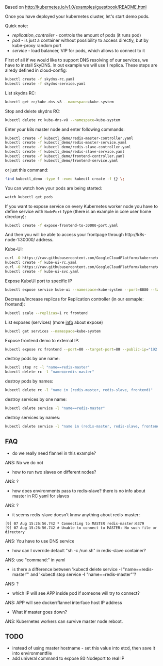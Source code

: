 Based on http://kubernetes.io/v1.0/examples/guestbook/README.html

Once you have deployed your kubernetes cluster, let's start demo pods.

Quick note:

* *replication_controller* - controls the amount of pods (it runs pod)
* *pod* - is just a container without possibility to access directly, but by kube-proxy random port
* *service* - load balancer, VIP for pods, which allows to connect to it

First of all if we would like to support DNS resolving of our services, we have to install SkyDNS. In out example we will use 1 replica. These steps are alredy defined in cloud-config:

```sh
kubectl create -f skydns-rc.yaml
kubectl create -f skydns-service.yaml
```

List skydns RC:

```sh
kubectl get rc/kube-dns-v8 --namespace=kube-system
```

Stop and delete skydns RC:

```sh
kubectl delete rc kube-dns-v8 --namespace=kube-system
```

Enter your k8s master node and enter following commands:

```sh
kubectl create -f kubectl_demo/redis-master-controller.yaml
kubectl create -f kubectl_demo/redis-master-service.yaml
kubectl create -f kubectl_demo/redis-slave-controller.yaml
kubectl create -f kubectl_demo/redis-slave-service.yaml
kubectl create -f kubectl_demo/frontend-controller.yaml
kubectl create -f kubectl_demo/frontend-service.yaml
```

or just this command:

```sh
find kubectl_demo -type f -exec kubectl create -f {} \;
```

You can watch how your pods are being started:

```sh
watch kubectl get pods
```

If you want to expose service on every Kubernetes worker node you have to define service with `NodePort` type (there is an example in core user home directory):

```sh
kubectl create -f expose-frontend-to-30000-port.yaml
```

And then you will be able to access your frontpage through http://k8s-node-1:30000/ address.

Kube-UI:

```sh
curl -O https://raw.githubusercontent.com/GoogleCloudPlatform/kubernetes/v1.0.1/cluster/addons/kube-ui/kube-ui-rc.yaml
kubectl create -f kube-ui-rc.yaml
curl -O https://raw.githubusercontent.com/GoogleCloudPlatform/kubernetes/v1.0.1/cluster/addons/kube-ui/kube-ui-svc.yaml
kubectl create -f kube-ui-svc.yaml
```

Expose KubeUI port to specific IP

```sh
kubectl expose service kube-ui --namespace=kube-system --port=8080 --target-port=8080 --public-ip="192.168.122.216" --name=kube-ui-web
```

Decrease/increase replicas for Replication controller (in our exmaple: frontend):

```sh
kubectl scale --replicas=1 rc frontend
```

List exposes (services) (more [info](https://cloud.google.com/container-engine/docs/kubectl/expose) about expose)

```sh
kubectl get services --namespace=kube-system
```

Expose frontend demo to external IP:

```sh
kubectl expose rc frontend --port=80 --target-port=80 --public-ip="192.168.122.178" --name=guestbook-frontend
```

destroy pods by one name:

```sh
kubectl stop rc -l "name==redis-master"
kubectl delete rc -l "name==redis-master"
```

destroy pods by names:

```sh
kubectl delete rc -l "name in (redis-master, redis-slave, frontend)"
```

destroy services by one name:

```sh
kubectl delete service -l "name==redis-master"
```

destroy services by names:

```sh
kubectl delete service -l "name in (redis-master, redis-slave, frontend)"
```

## FAQ

* do we really need flannel in this example?

ANS: No we do not

* how to run two slaves on different nodes?

ANS: ?

* how does environments pass to redis-slave? there is no info about master in RC yaml for slaves

ANS: ?

* it seems redis-slave doesn't know anything about redis-master:

```
[9] 07 Aug 15:26:56.742 * Connecting to MASTER redis-master:6379
[9] 07 Aug 15:26:56.742 # Unable to connect to MASTER: No such file or directory
```

ANS: You have to use DNS service

* how can I override default "sh -c /run.sh" in redis-slave container?

ANS: use "command:" in yaml

* is there a difference between 'kubectl delete service -l "name==redis-master"' and 'kubectl stop service -l "name==redis-master"'?

ANS: ?

* which IP will see APP inside pod if someone will try to connect?

ANS: APP will see docker/flannel interface host IP address

* What if master goes down?

ANS: Kubernetes workers can survive master node reboot.

## TODO

* instead of using master hostname - set this value into etcd, then save it into environmentfile
* add univeral command to expose 80 Nodeport to real IP
